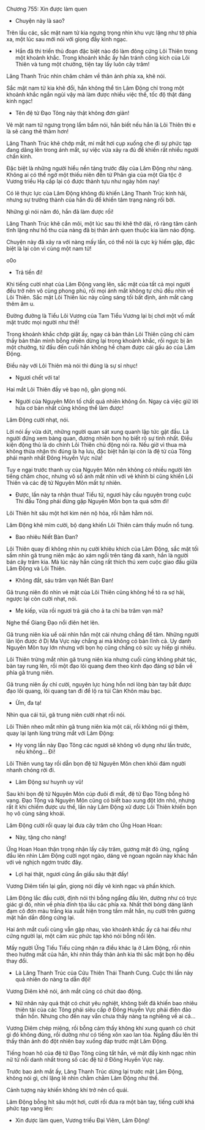 




Chương 755: Xin được làm quen


- Chuyện này là sao?

Trên lầu các, sắc mặt nam tử kia ngưng trọng nhìn khu vực lặng như tờ phía xa, một lúc sau mới nói với giọng đầy kinh ngạc.

- Hắn đã thi triển thủ đoạn đặc biệt nào đó làm đông cứng Lôi Thiên trong một khoảnh khắc. Trong khoảnh khắc ấy hắn tránh công kích của Lôi Thiên và tung một chưởng, tiện tay lấy luôn cây trâm!

Lăng Thanh Trúc nhìn chăm chăm về thân ảnh phía xa, khẽ nói.

Sắc mặt nam tử kia khẽ đổi, hắn không thể tin Lâm Động chỉ trong một khoảnh khắc ngắn ngủi vậy mà làm được nhiều việc thế, tốc độ thật đáng kinh ngạc!

- Tên đệ tử Đạo Tông này thật không đơn giản!

Vẻ mặt nam tử ngưng trọng lẩm bẩm nói, hắn biết nếu hắn là Lôi Thiên thì e là sẽ càng thê thảm hơn!

Lăng Thanh Trúc khẽ chớp mắt, mí mắt hơi cụp xuống che đi sự phức tạp đang dâng lên trong ánh mắt, sự việc vừa xảy ra đủ để khiến rất nhiều người chấn kinh.

Đặc biệt là những người hiểu nền tảng trước đây của Lâm Động như nàng. Không ai có thể ngờ một thiếu niên đến từ Phân gia của một Gia tộc ở Vương triều Hạ cấp lại có được thành tựu như ngày hôm nay!

Có lẽ thực lực của Lâm Động không đủ khiến Lăng Thanh Trúc kinh hãi, nhưng sự trưởng thành của hắn đủ để khiến tâm trạng nàng rối bời.

Những gì nói năm đó, hắn đã làm được rồi!

Lăng Thanh Trúc khẽ cắn môi, một lúc sau thì khẽ thở dài, rõ ràng tâm cảnh tĩnh lặng như hồ thu của nàng đã bị thân ảnh quen thuộc kia làm náo động.

Chuyện này đã xảy ra với nàng mấy lần, có thể nói là cực kỳ hiếm gặp, đặc biệt là lại còn vì cùng một nam tử!

o0o

- Trả tiền đi!

Khi tiếng cười nhạt của Lâm Động vang lên, sắc mặt của tất cả mọi người đều trở nên vô cùng phong phú, rồi mọi ánh mắt không tự chủ đều nhìn về Lôi Thiên. Sắc mặt Lôi Thiên lúc này cũng sáng tối bất định, ánh mắt càng thêm âm u.

Đường đường là Tiểu Lôi Vương của Tam Tiểu Vương lại bị chơi một vố mất mặt trước mọi người như thế!

Trong khoảnh khắc chớp giật ấy, ngay cả bản thân Lôi Thiên cũng chỉ cảm thấy bản thân mình bỗng nhiên dừng lại trong khoảnh khắc, rồi ngực bị ăn một chưởng, từ đầu đến cuối hắn không hề chạm được cái gấu áo của Lâm Động.

Điều này với Lôi Thiên mà nói thì đúng là sự sỉ nhục!

- Ngươi chết với ta!

Hai mắt Lôi Thiên đầy vẻ bạo nộ, gằn giọng nói.

- Người của Nguyên Môn tố chất quả nhiên không ổn. Ngay cả việc giữ lời hứa cơ bản nhất cũng không thể làm được!

Lâm Động cười nhạt, nói.

Lời nói ấy vừa dứt, những người quan sát xung quanh lập tức gật đầu. Là người đứng xem bàng quan, đương nhiên bọn họ biết rõ sự tình nhất. Điều kiện động thủ là do chính Lôi Thiên chủ động nói ra. Nếu giờ vì thua mà không thừa nhận thi đúng là hạ lưu, đặc biệt hắn lại còn là đệ tử của Tông phái mạnh nhất Đông Huyền Vực nữa!

Tuy e ngại trước thanh uy của Nguyên Môn nên không có nhiều người lên tiếng châm chọc, nhưng vô số ánh mắt nhìn với vẻ khinh bỉ cũng khiến Lôi Thiên và các đệ tử Nguyên Môn mất tự nhiên.

- Được, lần này ta nhận thua! Tiểu tử, ngươi hãy cầu nguyện trong cuộc Thi đấu Tông phái đừng gặp Nguyên Môn bọn ta quá sớm đi!

Lôi Thiên hít sâu một hơi kìm nén nộ hỏa, rồi hằm hằm nói.

Lâm Động khẽ mỉm cười, bộ dạng khiến Lôi Thiên cảm thấy muốn nổ tung.

- Bao nhiêu Niết Bàn Đan?

Lôi Thiên quay đi không nhìn nụ cười khiêu khích của Lâm Động, sắc mặt tối sầm nhìn gã trung niên mặc áo xám ngồi trên tảng đá xanh, hắn là người bán cây trâm kia. Mà lúc này hắn cũng rất thích thú xem cuộc giao đấu giữa Lâm Động và Lôi Thiên.

- Không đắt, sáu trăm vạn Niết Bàn Đan!

Gã trung niên đó nhìn vẻ mặt của Lôi Thiên cũng không hề tỏ ra sợ hãi, ngược lại còn cười nhạt, nói.

- Mẹ kiếp, vừa rồi ngươi trả giá cho ả ta chỉ ba trăm vạn mà?

Nghe thế Giang Đạo nổi điên hét lên.

Gã trung niên kia uể oải nhìn hắn một cái nhưng chẳng để tâm. Những người lăn lộn được ở Dị Ma Vực này chẳng ai mà không có bản lĩnh cả. Uy danh Nguyên Môn tuy lớn nhưng với bọn họ cũng chẳng có sức uy hiếp gì nhiều.

Lôi Thiên trừng mắt nhìn gã trung niên kia nhưng cuối cùng không phát tác, bàn tay rung lên, rồi một đạo lôi quang đem theo kình đạo đáng sợ bắn về phía gã trung niên.

Gã trung niên ấy chỉ cười, nguyên lực hùng hồn nơi lòng bàn tay bắt được đạo lôi quang, lôi quang tan đi để lộ ra túi Càn Khôn màu bạc.

- Ừm, đa tạ!

Nhìn qua cái túi, gã trung niên cười nhạt rồi nói.

Lôi Thiên nheo mắt nhìn gã trung niên kia một cái, rồi không nói gì thêm, quay lại lạnh lùng trừng mắt với Lâm Động:

- Hy vọng lần này Đạo Tông các ngươi sẽ không vô dụng như lần trước, nếu không… Đi!

Lôi Thiên vung tay rồi dẫn bọn đệ tử Nguyên Môn chen khỏi đám người nhanh chóng rời đi.

- Lâm Động sư huynh uy vũ!

Sau khi bọn đệ tử Nguyên Môn cúp đuôi đi mất, đệ tử Đạo Tông bỗng hô vang. Đạo Tông và Nguyên Môn cũng có biết bao xung đột lớn nhỏ, nhưng rất ít khi chiếm được ưu thế, lần này Lâm Động xử được Lôi Thiên khiến bọn họ vô cùng sảng khoái.

Lâm Động cười rồi quay lại đưa cây trâm cho Ứng Hoan Hoan:

- Này, tặng cho nàng!

Ứng Hoan Hoan thận trọng nhận lấy cây trâm, gương mặt đỏ ửng, ngẩng đầu lên nhìn Lâm Động cười ngọt ngào, dáng vẻ ngoan ngoãn này khác hắn với vẻ nghịch ngợm trước đây.

- Lợi hại thật, ngươi cũng ẩn giấu sâu thật đấy!

Vương Diêm tiến lại gần, giọng nói đầy vẻ kinh ngạc và phấn khích.

Lâm Động lắc đầu cười, định nói thì bỗng ngẩng đầu lên, dường như có trực giác gì đó, nhìn về phía đỉnh tòa lầu các phía xa. Nhất thời bóng dáng lãnh đạm cô đơn màu trắng kia xuất hiện trong tầm mắt hắn, nụ cười trên gương mặt hắn dần đông cứng lại.

Hai ánh mắt cuối cùng vẫn gặp nhau, vào khoảnh khắc ấy cả hai đều như cứng người lại, một cảm xúc phức tạp khó nói bỗng nổi lên.

Mấy người Ứng Tiếu Tiếu cũng nhận ra điều khác lạ ở Lâm Động, rồi nhìn theo hướng mắt của hắn, khi nhìn thấy thân ảnh kia thì sắc mặt bọn họ đều thay đổi.

- Là Lăng Thanh Trúc của Cửu Thiên Thái Thanh Cung. Cuộc thi lần này quả nhiên do nàng ta dẫn đội!

Vương Diêm khẽ nói, ánh mắt cũng có chút dao động.

- Nữ nhân này quả thật có chút yêu nghiệt, không biết đã khiến bao nhiêu thiên tài của các Tông phái siêu cấp ở Đông Huyền Vực phải điên đảo thần hồn. Nhưng cho đến nay vẫn chưa thấy nàng ta nghiêng về ai cả…

Vương Diêm chép miệng, rồi bỗng cảm thấy không khí xung quanh có chút gì đó không đúng, rồi dường như có tiếng xôn xao lan tỏa. Ngẩng đầu lên thì thấy thân ảnh đó đột nhiên bay xuống đáp trước mặt Lâm Động.

Tiếng hoan hô của đệ tử Đạo Tông cũng tắt hắn, vẻ mặt đầy kinh ngạc nhìn nữ tử nổi danh nhất trong số các đệ tử ở Đông Huyền Vực này.

Trước bao ánh mắt ấy, Lăng Thanh Trúc dừng lại trước mặt Lâm Động, không nói gì, chỉ lặng lẽ nhìn chằm chằm Lâm Động như thế.

Cảnh tượng này khiến không khí trở nên cổ quái.

Lâm Động bỗng hít sâu một hơi, cười rồi đưa ra một bàn tay, tiếng cười khá phức tạp vang lên:

- Xin được làm quen, Vương triều Đại Viêm, Lâm Động!




